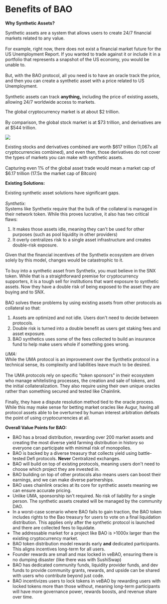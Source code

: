 # Benefits of BAO

**Why Synthetic Assets?**

Synthetic assets are a system that allows users to create 24/7 financial markets related to any value.\
\
For example, right now, there does not exist a financial market future for the US Unemployment Report. If you wanted to trade against it or include it in a portfolio that represents a snapshot of the US economy, you would be unable to.\
\
But, with the BAO protocol, all you need is to have an oracle track the price, and then you can create a synthetic asset with a price related to US Unemployment.\
\
Synthetic assets can track **anything,** including the price of existing assets, allowing 24/7 worldwide access to markets.

The global cryptocurrency market is at about $2 trillion.\
\
By comparison, the global stock market is at $73 trillion, and derivatives are at $544 trillion.

![](.gitbook/assets/1\_wSPImKYqzX4pOFEVbbqymA.png)

Existing stocks and derivatives combined are worth $617 trillion (1,067x all cryptocurrencies combined), and even then, those derivatives do not cover the types of markets you can make with synthetic assets.\
\
Capturing even 1% of the global asset trade would mean a market cap of $6.17 trillion (17.5x the market cap of Bitcoin)

**Existing Solutions:**

Existing synthetic asset solutions have significant gaps.\
\
_Synthetix:_\
Systems like Synthetix require that the bulk of the collateral is managed in their network token. While this proves lucrative, it also has two critical flaws:

1. It makes those assets idle, meaning they can't be used for other purposes (such as pool liquidity in other providers)
2. It overly centralizes risk to a single asset infrastructure and creates double-risk exposure.

Given that the financial incentives of the Synthetix ecosystem are driven solely by this model, changes would be catastrophic to it.\
\
To buy into a synthetic asset from Synthetix, you must believe in the SNX token. While that is a straightforward premise for cryptocurrency supporters, it is a tough sell for institutions that want exposure to synthetic assets. Now they have a double risk of being exposed to the asset they are buying and to SNX.\
\
BAO solves these problems by using existing assets from other protocols as collateral so that:

1. Assets are optimized and not idle. Users don't need to decide between protocols.
2. &#x20;Double risk is turned into a double benefit as users get staking fees and asset exposure.
3. BAO synthetics uses some of the fees collected to build an insurance fund to help make users whole if something goes wrong.

_UMA:_\
While the UMA protocol is an improvement over the Synthetix protocol in a technical sense, its complexity and liabilities leave much to be desired.\
\
The UMA protocols rely on specific "token sponsors" in their ecosystem who manage whitelisting processes, the creation and sale of tokens, and the initial collateralization. They also require using their own unique oracles rather than something secured and tested like Chainlink.\
\
Finally, they have a dispute resolution method tied to the oracle process. While this may make sense for betting market oracles like Augur, having all protocol assets able to be overturned by human interest arbitration defeats the point of using cryptocurrencies at all.

**Overall Value Points for BAO:**

* BAO has a broad distribution, rewarding over 200 market assets and creating the most diverse yield farming distribution in history so everyone can participate with minimal risk of monopolies.&#x20;
* BAO is backed by a diverse treasury that collects yield using battle-tested Defi protocols. **Never** Centralized exchanges.
* BAO will build on top of existing protocols, meaning users don't need to choose which project they are invested in.
* BAO building on top of other protocols also means users can boost their earnings, and we can make diverse partnerships.
* BAO uses chainlink oracles at its core for synthetic assets meaning we can ensure accurate pricing.
* Unlike UMA, sponsorship isn't required. No risk of liability for a single person. The synthetic assets created will be managed by the community DAO.
* In a worst-case scenario where BAO fails to gain traction, the BAO token includes rights to the Bao treasury for users to vote on a final liquidation distribution. This applies only after the synthetic protocol is launched and there are collected fees to liquidate.
* The addressable market for a project like BAO is >1000x larger than the existing cryptocurrency market.
* BAO token distribution model rewards early **and** dedicated participants. This aligns incentives long-term for all users.
* Founder rewards are small and max locked in veBAO, ensuring there is no dumping disaster (like there was with SushiSwap)
* BAO has dedicated community funds, liquidity provider funds, and dev funds to provide community grants, rewards, and upside can be shared with users who contribute beyond just code.
* BAO incentivizes users to lock tokens in veBAO by rewarding users with locked tokens more than those without, meaning long-term participants will have more governance power, rewards boosts, and revenue share over time.
